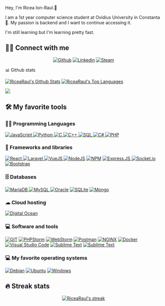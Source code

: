 Hey, I'm Ricea Ion-Raul.🙋‍

I am a 1st year computer science student at Ovidius University in Constanta 🌊. My passion is backend and I want to continue accessing it.

I'm still learning but I'm learning pretty fast.

## 🙋‍♂️ Connect with me

<!-- Badges template - https://github.com/badges/shields -->
<p align="center">
    <a href="https://github.com/RiceaRaul">
        <img alt="Github"
             src="https://img.shields.io/badge/GitHub-100000?style=for-the-badge&logo=github&logoColor=white"></a>
    <a href="#">
        <img alt="Linkedin"
             src="https://img.shields.io/badge/LinkedIn-0077B5?style=for-the-badge&logo=linkedin&logoColor=white"></a>
    <a href="https://steamcommunity.com/RiceaRaul">
        <img alt="Steam"
             src="https://img.shields.io/badge/Steam-000000?style=for-the-badge&logo=steam&logoColor=white"></a>
</p>
📊 Github stats
<p>
    <a align="center" href="https://github-readme-stats.vercel.app/api?username=RiceaRaul&show_icons=true&count_private=true&theme=react&hide_border=true&bg_color=1F222E&title_color=F85D7F&icon_color=F8D866"><img alt="RiceaRaul's Github Stats"
                    src="https://github-readme-stats.vercel.app/api?username=RiceaRaul&show_icons=true&count_private=true&theme=react&hide_border=true&bg_color=1F222E&title_color=F85D7F&icon_color=F8D866" /></a>
  <a align="center" href="https://github-readme-stats.vercel.app/api/top-langs/?username=RiceaRaul&langs_count=8&layout=compact&theme=react&hide_border=true&bg_color=1F222E&title_color=F85D7F&icon_color=F8D866">
    <img alt="RiceaRaul's Top Languages" src="https://github-readme-stats.vercel.app/api/top-langs/?username=RiceaRaul&langs_count=8&layout=compact&theme=react&hide_border=true&bg_color=1F222E&title_color=F85D7F&icon_color=F8D866" /></a>
</p>

<p>
  <a align="center" href="#">
    <img src="https://github-profile-trophy.vercel.app/?username=RiceaRaul&theme=monokai&column=8&no-frame=true&no-bg=true">
  </a>
</p>

## 🛠️ My favorite tools

### 👨‍💻 Programming Languages
<p>
    <a href="#">
        <img alt="JavaScript"
             src="https://img.shields.io/badge/JavaScript-323330?style=for-the-badge&logo=javascript&logoColor=F7DF1E" />
	</a>
    <a href="#">
        <img alt="Python"
             src="https://img.shields.io/badge/Python-3776AB?style=for-the-badge&logo=python&logoColor=white" />
	</a>
    <a href="#">
        <img alt="C"
             src="https://img.shields.io/badge/c-%2300599C.svg?style=for-the-badge&logo=c&logoColor=white" />
	</a>
    <a href="#">
        <img alt="C++"
             src="https://img.shields.io/badge/c++-%2300599C.svg?style=for-the-badge&logo=c%2B%2B&logoColor=white" />
	</a>
    <a href="#">
        <img alt="SQL"
             src="https://img.shields.io/badge/SQL%20-%23025E8C.svg?style=for-the-badge&logo=amazon-dynamodb&logoColor=white" />
	</a>
    <a href="#">
        <img alt="C#"
             src="https://img.shields.io/badge/C%23-239120?style=for-the-badge&logo=c-sharp&logoColor=white" />
	</a>
    <a href="#">
        <img alt="PHP"
             src="https://img.shields.io/badge/PHP-777BB4?style=for-the-badge&logo=php&logoColor=white" />
	</a>
</p>


### 🧰 Frameworks and libraries

<p>
    <a href="#">
        <img alt="React"
             src="https://img.shields.io/badge/React-20232A?style=for-the-badge&logo=laravel&logoColor=61DAFB"/>
	</a>
   <a href="#">
        <img alt="Laravel"
             src="https://img.shields.io/badge/Laravel-FF2D20?style=for-the-badge&logo=react&logoColor=61DAFB"/>
	</a>
    <a href="#">
        <img alt="VueJS"
             src="https://img.shields.io/badge/Vue.js-35495E?style=for-the-badge&logo=vuedotjs&logoColor=4FC08D"/>
	</a>
    <a href="#">
        <img alt="NodeJS"
             src="https://img.shields.io/badge/Node.js-339933?style=for-the-badge&logo=nodedotjs&logoColor=white"></a>
    <a href="#">
        <img alt="NPM"
             src="https://img.shields.io/badge/npm-CB3837?style=for-the-badge&logo=npm&logoColor=white"/></a>
    <a href="#">
        <img alt="Express.JS"
             src="https://img.shields.io/badge/Express.js-000000?style=for-the-badge&logo=express&logoColor=white"/>
	</a>
    <a href="#">
        <img alt="Socket.io"
             src="https://img.shields.io/badge/Socket.io-010101?&style=for-the-badge&logo=Socket.io&logoColor=white"/>
	</a>
    <a href="#">
        <img alt="Bootstrap"
             src="https://img.shields.io/badge/Bootstrap-563D7C?style=for-the-badge&logo=bootstrap&logoColor=white"/>
	</a>
   
</p>

### 🗄️ Databases

<p>
    <a href="#">
        <img alt="MariaDB"
             src="https://img.shields.io/badge/MariaDB-003545?style=for-the-badge&logo=mariadb&logoColor=white"/>
	</a>
    <a href="#">
        <img alt="MySQL"
             src="https://img.shields.io/badge/MySQL-00000F?style=for-the-badge&logo=mysql&logoColor=white"/>
	</a>
    <a href="#">
        <img alt="Oracle"
             src="https://img.shields.io/badge/Oracle-F80000?style=for-the-badge&logo=oracle&logoColor=black"/></a>
    <a href="#">
        <img alt="SQLite"
             src="https://img.shields.io/badge/SQLite-07405E?style=for-the-badge&logo=sqlite&logoColor=white"/></a>
  
  <a href="#">
        <img alt="Mongo"
             src="https://img.shields.io/badge/MongoDB-4EA94B?style=for-the-badge&logo=mongodb&logoColor=white"/></a>
</p>

### ☁ Cloud hosting
<p>
    <a href="#">
        <img alt="Digital Ocean"
             src="https://img.shields.io/badge/Digital_Ocean-0080FF?style=for-the-badge&logo=DigitalOcean&logoColor=white"></a>
</p>

### 💻 Software and tools
<p>
    <a href="#">
        <img alt="GIT"
             src="https://img.shields.io/badge/Git-F05032?style=for-the-badge&logo=git&logoColor=white"></a>
   <a href="#">
        <img alt="PHPStorm"
             src="https://img.shields.io/badge/-PHPStorm-181717?style=for-the-badge&logo=phpstorm&logoColor=white"></a>
   <a href="#">
        <img alt="WebStorm"
             src="https://img.shields.io/badge/WebStorm-000000?style=for-the-badge&logo=WebStorm&logoColor=white"></a>
    <a href="#">
        <img alt="Postman"
             src="https://img.shields.io/badge/Postman-FF6C37?style=for-the-badge&logo=Postman&logoColor=white"></a>
    <a href="#">
        <img alt="NGINX" 
             src="https://img.shields.io/badge/Nginx-009639?style=for-the-badge&logo=nginx&logoColor=white"></a>
    <a href="#">
        <img alt="Docker"
             src="https://img.shields.io/badge/Docker-2CA5E0?style=for-the-badge&logo=docker&logoColor=white"></a>
    <a href="#">
        <img alt="Visual Studio Code"
             src="https://img.shields.io/badge/Visual_Studio_Code-0078D4?style=for-the-badge&logo=visual%20studio%20code&logoColor=white"></a>
    <a href="#">
        <img alt="Sublime Text"
             src="https://img.shields.io/badge/sublime_text-%23575757.svg?&style=for-the-badge&logo=sublime-text&logoColor=important"></a>
   <a href="#">
        <img alt="Sublime Text"
             src="https://img.shields.io/badge/sublime_text-%23575757.svg?&style=for-the-badge&logo=sublime-text&logoColor=important"></a>
</p>

### 💻 My favorite operating systems
<p>
    <a href="#"><img alt="Debian"
                     src="https://img.shields.io/badge/Debian-A81D33?style=for-the-badge&logo=debian&logoColor=white"></a>
    <a href="#"><img alt="Ubuntu"
                     src="https://img.shields.io/badge/Ubuntu-E95420?style=for-the-badge&logo=ubuntu&logoColor=white"></a>
    <a href="#"><img alt="Windows"
                     src="https://img.shields.io/badge/Windows-0078D6?style=for-the-badge&logo=windows&logoColor=white"></a>
</p>

## 🔥 Streak stats

<!-- GitHub Readme Streak Stats - https://github.com/karimcambridge/github-readme-streak-stats -->
<p align="center">
  <a href="#">
    <img title="🔥 Streak stats" alt="RiceaRaul's streak" src="https://github-readme-streak-stats.herokuapp.com/?user=RiceaRaul&theme=monokai-metallian&hide_border=true"/>
  </a>
</p>
